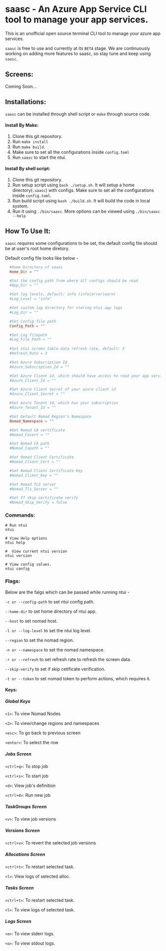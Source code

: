 # saasc - An Azure App Service CLI tool to manage your app services.

This is an unofficial open source terminal CLI tool to manage your azure app services.

`saasc` is free to use and currently at its `BETA` stage. We are continuously working on adding more features to saasc, so stay tune and keep using `saasc`.

## Screens:
Coming Soon...

## Installations:
`saasc` can be installed through shell script or `make` through source code. 

#### Install By Make:
1. Clone this git repository.
2. Run `make install`
3. Run `make build`.
4. Make sure to set all the configurations inside `config.toml`
5. Run `saasc` to start the ntui.

#### Install By shell script:
1. Clone this git repository.
2. Run setup script using `bash ./setup.sh`. It will setup a home directory(`.saasc`) with configs. Make sure to set all the configurations inside `config.toml`.
3. Run build script using `bash ./build.sh`. It will build the code in local system.
4. Run it using `./bin/saasc`. More options can be viewed using `./bin/saasc --help`  

## How To Use It:

`saasc` requires some configurations to be set, the default config file should be at user's root home diretory.

Default config file looks like below - 

```toml
  #Home Directory of saasc
  Home_Dir = ""

  #Set the config path from where all configs should be read
  #App_Dir = ""

  #Set log levels, default: info (info|error|warn) 
  #Log_Level = "info"

  #Set custom log directory for storing ntui app logs
  #Log_Dir = ""

  #Set Config file path
  Config_Path = ""

  #Set Log filepath
  #Log_File_Path = ""
  
  #Set ntui screen table data refresh rate, default: 5
  #Refresh_Rate = 3

  #Set Azure Subscription Id
  #Azure_Subscription_Id = ""

  #Set Azure Client Id, which should have access to read your app service
  #Azure_Client_Id = ""

  #Set Azure Client Secret of your azure client id
  #Azure_Client_Secret = ""

  #Set Azure Tenant Id, which has your subscription
  #Azure_Tenant_Id = ""

  #Set Default Nomad Region's Namespace
  Nomad_Namespace = ""

  #Set Nomad CA certificate
  #Nomad_Cacert = ""

  #Set Nomad CA path
  #Nomad_Capath = ""

  #Set Nomad Client Certificate
  #Nomad_Client_Cert = ""

  #Set Nomad Client Certificate Key
  #Nomad_Client_Key = ""

  #Set Nomad TLS server
  #Nomad_Tls_Server = ""

  #Set If skip certificate verify
  #Nomad_Skip_Verify = false
```

### Commands:
```shell
# Run ntui
ntui

# View Help options
ntui help

#  View current ntui version
ntui version

# View config values.
ntui config 
```
### Flags:

Below are the falgs which can be passed while running ntui - 

`-c or --config-path` to set ntui config path.

`--home-dir` to  set home directory of ntui app.

`--host` to set nomad host.

`-l or --log-level` to set the ntui log level.

`--region` to set the nomad region.

`-n or --namespace` to set the nomad namespace.

`-r or --refresh` to set refresh rate to refresh the screen data.

`--skip-verify` to set if skip cetificate verification.

`-t or --token` to set nomad token to perform actions, which requires it.

#### Keys:

##### Global Keys
`<1>`: To view Nomad Nodes

`<2>`: To view/change regions and namespaces 

`<esc>`: To go back to previous screen

`<enter>`: To select the row

##### Jobs Screen
`<ctrl+q>`: To stop job

`<ctrl+s>`: To start job

`<d>`: View job's definition

`<ctrl+d>`: Run new job

##### TaskGroups Screen
`<v>`: To view job versions

##### Versions Screen
`<ctrl+v>`: To revert the selected job versions

##### Allocations Screen
`<ctrl+t>`: To restart selected task.

`<l>`: View logs of selected alloc.

##### Tasks Screen
`<ctrl+t>`: To restart selected task.

`<l>`: To view logs of selected task.

##### Logs Screen
`<e>`: To view stderr logs.

`<o>`: To view stdout logs.


